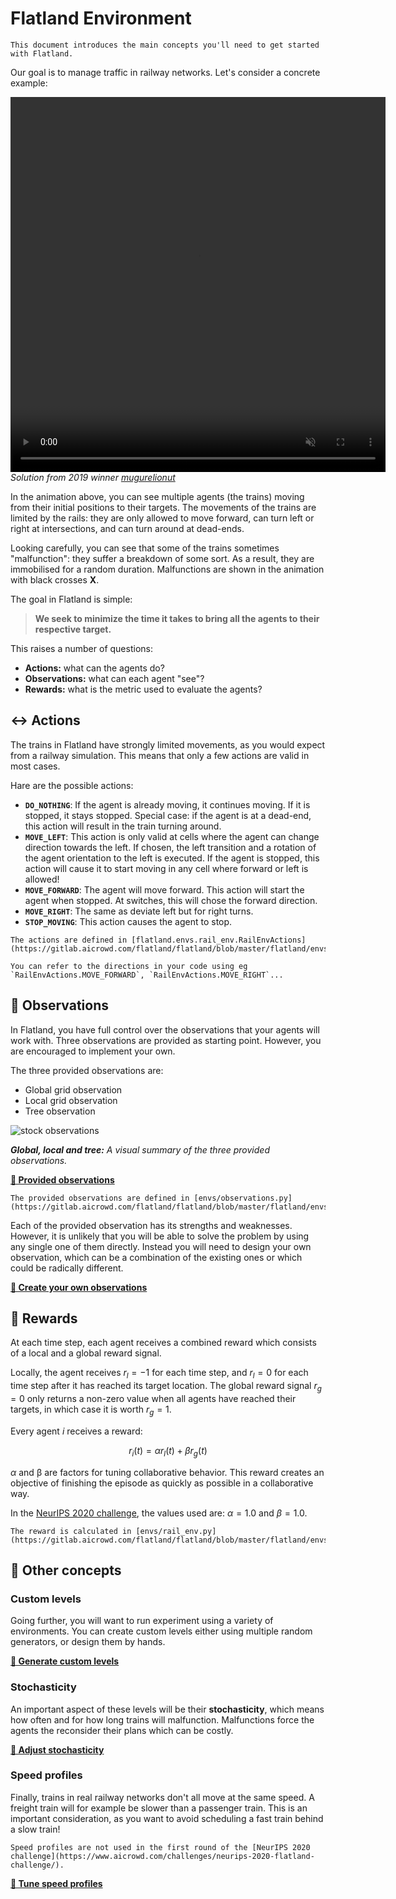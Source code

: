 Flatland Environment
====================

```{admonition} TL;DR
This document introduces the main concepts you'll need to get started with Flatland.
```

Our goal is to manage traffic in railway networks. Let's consider a concrete example:

<video controls="controls" muted="muted" autoplay="autoplay" loop="loop" class="media" width="600" height="600" src="https://aicrowd-production.s3.eu-central-1.amazonaws.com/misc/flatland-rl-Media/e2fbaf24-53de-4802-9995-3985dec3c971.mp4"></video>
*Solution from 2019 winner [mugurelionut](https://www.aicrowd.com/participants/mugurelionut)*

In the animation above, you can see multiple agents (the trains) moving from their initial positions to their targets. The movements of the trains are limited by the rails: they are only allowed to move forward, can turn left or right at intersections, and can turn around at dead-ends.

Looking carefully, you can see that some of the trains sometimes "malfunction": they suffer a breakdown of some sort. As a result, they are immobilised for a random duration. Malfunctions are shown in the animation with black crosses **X**.

The goal in Flatland is simple:

> **We seek to minimize the time it takes to bring all the agents to their respective target.** 

This raises a number of questions:

- **Actions:** what can the agents do?
- **Observations:** what can each agent "see"?
- **Rewards:** what is the metric used to evaluate the agents?

↔️ Actions
---

The trains in Flatland have strongly limited movements, as you would expect from a railway simulation. This means that only a few actions are valid in most cases.

Hare are the possible actions:

- **`DO_NOTHING`**:  If the agent is already moving, it continues moving. If it is stopped, it stays stopped. Special case: if the agent is at a dead-end, this action will result in the train turning around.
- **`MOVE_LEFT`**: This action is only valid at cells where the agent can change direction towards the left. If chosen, the left transition and a rotation of the agent orientation to the left is executed. If the agent is stopped, this action will cause it to start moving in any cell where forward or left is allowed!
- **`MOVE_FORWARD`**: The agent will move forward. This action will start the agent when stopped. At switches, this will chose the forward direction.
- **`MOVE_RIGHT`**: The same as deviate left but for right turns.
- **`STOP_MOVING`**: This action causes the agent to stop.

```{admonition} Code reference
The actions are defined in [flatland.envs.rail_env.RailEnvActions](https://gitlab.aicrowd.com/flatland/flatland/blob/master/flatland/envs/rail_env.py#L45).

You can refer to the directions in your code using eg `RailEnvActions.MOVE_FORWARD`, `RailEnvActions.MOVE_RIGHT`...
```

👀 Observations
---

In Flatland, you have full control over the observations that your agents will work with. Three observations are provided as starting point. However, you are encouraged to implement your own.

The three provided observations are:
- Global grid observation
- Local grid observation
- Tree observation

![stock observations](https://i.imgur.com/oo8EIYv.png)

***Global, local and tree:** A visual summary of the three provided observations.*

**[🔗 Provided observations](env/observations)**

```{admonition} Code reference
The provided observations are defined in [envs/observations.py](https://gitlab.aicrowd.com/flatland/flatland/blob/master/flatland/envs/observations.py)
```

Each of the provided observation has its strengths and weaknesses. However, it is unlikely that you will be able to solve the problem by using any single one of them directly. Instead you will need to design your own observation, which can be a combination of the existing ones or which could be radically different.

**[🔗 Create your own observations](env/custom_observations)**


🌟 Rewards
----------

At each time step, each agent receives a combined reward which consists of a local and a global reward signal. 

Locally, the agent receives $r_l = −1$ for each time step, and $r_l = 0$ for each time step after it has reached its target location. The global reward signal $r_g = 0$ only returns a non-zero value when all agents have reached their targets, in which case it is worth $r_g = 1$. 

Every agent $i$ receives a reward:

$$r_i(t) = \alpha r_l(t) + \beta r_g(t)$$

$\alpha$ and β are factors for tuning collaborative behavior. This reward creates an objective of finishing the episode as quickly as possible in a collaborative way.

In the [NeurIPS 2020 challenge](https://www.aicrowd.com/challenges/neurips-2020-flatland-challenge#background), the values used are: $\alpha = 1.0$ and $\beta = 1.0$.

```{admonition} Code reference
The reward is calculated in [envs/rail_env.py](https://gitlab.aicrowd.com/flatland/flatland/blob/master/flatland/envs/rail_env.py)
```

🚉 Other concepts
-----------------

### Custom levels

Going further, you will want to run experiment using a variety of environments. You can create custom levels either using multiple random generators, or design them by hands.

**[🔗 Generate custom levels](env/level_generation)**

### Stochasticity

An important aspect of these levels will be their **stochasticity**, which means how often and for how long trains will malfunction. Malfunctions force the agents the reconsider their plans which can be costly. 

**[🔗 Adjust stochasticity](env/stochasticity)**

### Speed profiles

Finally, trains in real railway networks don't all move at the same speed. A freight train will for example be slower than a passenger train. This is an important consideration, as you want to avoid scheduling a fast train behind a slow train!

```{note}
Speed profiles are not used in the first round of the [NeurIPS 2020 challenge](https://www.aicrowd.com/challenges/neurips-2020-flatland-challenge/).
```

**[🔗 Tune speed profiles](env/speed_profiles)**